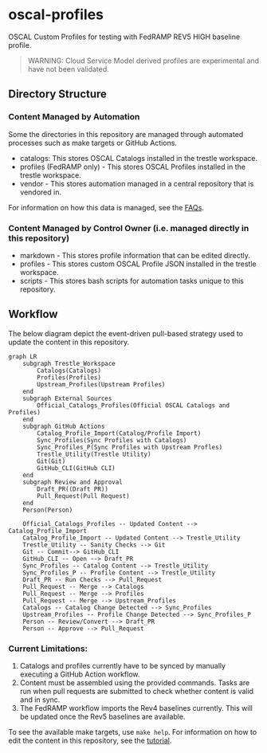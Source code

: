 # oscal-profiles

OSCAL Custom Profiles for testing with FedRAMP REV5 HIGH baseline profile.

> WARNING: Cloud Service Model derived profiles are experimental and have not been validated. 

## Directory Structure

### Content Managed by Automation

Some the directories in this repository are managed through automated processes such as make targets or GitHub Actions.

- catalogs: This stores OSCAL Catalogs installed in the trestle workspace.
- profiles (FedRAMP only) - This stores OSCAL Profiles installed in the trestle workspace.
- vendor - This stores automation managed in a central repository that is vendored in.

For information on how this data is managed, see the [FAQs](./docs/faqs.md).

### Content Managed by Control Owner (i.e. managed directly in this repository)
- markdown - This stores profile information that can be edited directly.
- profiles - This stores custom OSCAL Profile JSON installed in the trestle workspace.
- scripts - This stores bash scripts for automation tasks unique to this repository.

## Workflow

The below diagram depict the event-driven pull-based strategy used to update the content in this repository.

```mermaid
graph LR
    subgraph Trestle_Workspace
        Catalogs(Catalogs)
        Profiles(Profiles)
        Upstream_Profiles(Upstream Profiles)
    end
    subgraph External Sources
        Official_Catalogs_Profiles(Official OSCAL Catalogs and Profiles)
    end
    subgraph GitHub Actions
        Catalog_Profile_Import(Catalog/Profile Import)
        Sync_Profiles(Sync Profiles with Catalogs)
        Sync_Profiles_P(Sync Profiles with Upstream Profles)
        Trestle_Utility(Trestle Utility)
        Git(Git)
        GitHub_CLI(GitHub CLI)
    end
    subgraph Review and Approval
        Draft_PR((Draft PR))
        Pull_Request(Pull Request)
    end
    Person(Person)

    Official_Catalogs_Profiles -- Updated Content --> Catalog_Profile_Import
    Catalog_Profile_Import -- Updated Content --> Trestle_Utility
    Trestle_Utility -- Sanity Checks --> Git
    Git -- Commit--> GitHub_CLI
    GitHub_CLI -- Open --> Draft_PR
    Sync_Profiles -- Catalog Content --> Trestle_Utility
    Sync_Profiles_P -- Profile Content --> Trestle_Utility
    Draft_PR -- Run Checks --> Pull_Request
    Pull_Request -- Merge --> Catalogs
    Pull_Request -- Merge --> Profiles
    Pull_Request -- Merge --> Upstream_Profiles
    Catalogs -- Catalog Change Detected --> Sync_Profiles
    Upstream_Profiles -- Profile Change Detected --> Sync_Profiles_P
    Person -- Review/Convert --> Draft_PR
    Person -- Approve --> Pull_Request
```

### Current Limitations:

1. Catalogs and profiles currently have to be synced by manually executing a GitHub Action workflow.
2. Content must be assembled using the provided commands. Tasks are run when pull requests are submitted to check whether content is valid and in sync.
3. The FedRAMP workflow imports the Rev4 baselines currently. This will be updated once the Rev5 baselines are available.

To see the available make targets, use `make help`. For information on how to edit the content in this repository, see the [tutorial](./docs/tutorial.md).
